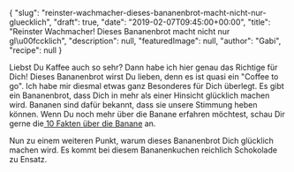 {
    "slug": "reinster-wachmacher-dieses-bananenbrot-macht-nicht-nur-gluecklich",
    "draft": true,
    "date": "2019-02-07T09:45:00+00:00",
    "title": "Reinster Wachmacher! Dieses Bananenbrot macht nicht nur gl\u00fccklich",
    "description": null,
    "featuredImage": null,
    "author": "Gabi",
    "recipe": null
}

Liebst Du Kaffee auch so sehr? Dann habe ich hier genau das Richtige für Dich! Dieses Bananenbrot wirst Du lieben, denn es ist quasi ein "Coffee to go". Ich habe mir diesmal etwas ganz Besonderes für Dich überlegt. Es gibt ein Bananenbrot, dass Dich in mehr als einer Hinsicht glücklich machen wird. Bananen sind dafür bekannt, dass sie unsere Stimmung heben können. Wenn Du noch mehr über die Banane erfahren möchtest, schau Dir gerne die[ 10 Fakten über die Banane](https://kochfokus.de/artikel/10-fakten-ueber-die-banane/ " 10 Fakten über die Banane") an.

Nun zu einem weiteren Punkt, warum dieses Bananenbrot Dich glücklich  machen wird. Es kommt bei diesem Bananenkuchen reichlich Schokolade zu Ensatz.